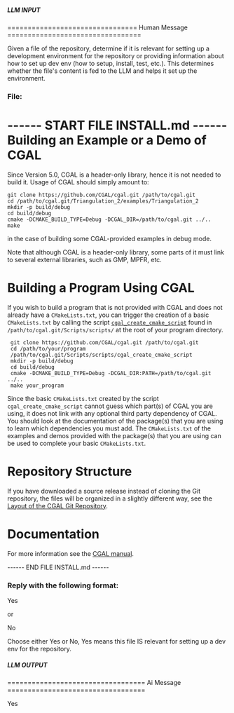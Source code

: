 ##### LLM INPUT #####
================================ Human Message =================================

Given a file of the repository, determine if it is relevant for setting up a development environment for the repository or providing information about how to set up dev env (how to setup, install, test, etc.). This determines whether the file's content is fed to the LLM and helps it set up the environment.

### File:
------ START FILE INSTALL.md ------
Building an Example or a Demo of CGAL
=====================================

Since Version 5.0, CGAL is a header-only library, hence it is not needed to build it. Usage of CGAL should simply amount to:

``` {.bash}
git clone https://github.com/CGAL/cgal.git /path/to/cgal.git
cd /path/to/cgal.git/Triangulation_2/examples/Triangulation_2
mkdir -p build/debug
cd build/debug
cmake -DCMAKE_BUILD_TYPE=Debug -DCGAL_DIR=/path/to/cgal.git ../..
make
```

in the case of building some CGAL-provided examples in debug mode.

Note that although CGAL is a header-only library, some parts of it must link to several external libraries, such as GMP, MPFR, etc.

Building a Program Using CGAL
=============================

If you wish to build a program that is not provided with CGAL and does not already have a `CMakeLists.txt`,
you can trigger the creation of a basic `CMakeLists.txt` by calling the script [`cgal_create_cmake_script`](Scripts/scripts/cgal_create_cmake_script)
found in `/path/to/cgal.git/Scripts/scripts/` at the root of your program directory.

``` {.bash}
 git clone https://github.com/CGAL/cgal.git /path/to/cgal.git
 cd /path/to/your/program
 /path/to/cgal.git/Scripts/scripts/cgal_create_cmake_script
 mkdir -p build/debug
 cd build/debug
 cmake -DCMAKE_BUILD_TYPE=Debug -DCGAL_DIR:PATH=/path/to/cgal.git ../..
 make your_program
```

Since the basic `CMakeLists.txt` created by the script `cgal_create_cmake_script` cannot
guess which part(s) of CGAL you are using, it does not link with any optional third party 
dependency of CGAL. You should look at the documentation of the package(s) that you
are using to learn which dependencies you must add. The `CMakeLists.txt`
of the examples and demos provided with the package(s) that you are using can be used
to complete your basic `CMakeLists.txt`.


Repository Structure
====================

If you have downloaded a source release instead of cloning the Git repository, the files will be organized in a slightly different way, see the [Layout of the CGAL Git Repository](README.md).

Documentation
=============

For more information see the [CGAL manual](https://doc.cgal.org/latest/Manual/general_intro.html).

------ END FILE INSTALL.md ------

### Reply with the following format:

<rel>Yes</rel>

or

<rel>No</rel>

Choose either Yes or No, Yes means this file IS relevant for setting up a dev env for the repository.

##### LLM OUTPUT #####
================================== Ai Message ==================================

<rel>Yes</rel>